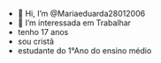 - 👋 Hi, I’m @Mariaeduarda28012006
- 👀 I’m interessada em Trabalhar
- tenho 17 anos
- sou cristã
- estudante do 1°Ano do ensino médio 

<!---
Mariaeduarda28012006/Mariaeduarda28012006 is a ✨ special ✨ repository because its `README.md` (this file) appears on your GitHub profile.
You can click the Preview link to take a look at your changes.
--->
